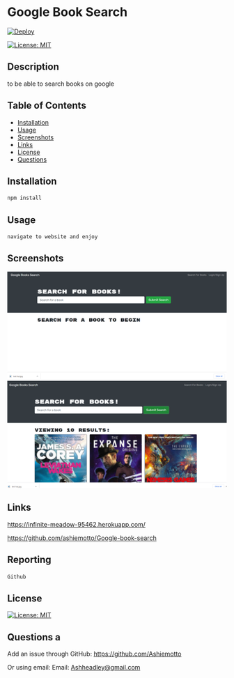 # Google Book Search
[![Deploy](https://www.herokucdn.com/deploy/button.svg)](https://infinite-meadow-95462.herokuapp.com/)
  
[![License: MIT](https://img.shields.io/badge/License-MIT-blue.svg)](https://opensource.org/licenses/mit)
  
## Description
to be able to search books on google
  
## Table of Contents
- [Installation](#installation)
- [Usage](#usage)
- [Screenshots](#screenshots)
- [Links](#links)
- [License](#license)
- [Questions](#questions)
  
## Installation
```md
npm install
```
  
## Usage
```md
navigate to website and enjoy
```
  
## Screenshots
![picture of website](./images/home.png)
![picture of website](./images/search.png)
## Links
https://infinite-meadow-95462.herokuapp.com/

https://github.com/ashiemotto/Google-book-search



  
## Reporting
```md
Github
```
## License
[![License: MIT](https://img.shields.io/badge/License-MIT-blue.svg)](https://opensource.org/licenses/mit)
  
## Questions a
Add an issue through GitHub:
 https://github.com/Ashiemotto
  
Or using email:
Email: Ashheadley@gmail.com

